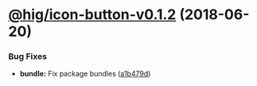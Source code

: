 <a name="@hig/icon-button-v0.1.2"></a>
# [@hig/icon-button-v0.1.2](https://github.com/Autodesk/hig/compare/@hig/icon-button@0.1.1...@hig/icon-button@0.1.2) (2018-06-20)


### Bug Fixes

* **bundle:** Fix package bundles ([a1b479d](https://github.com/Autodesk/hig/commit/a1b479d))
